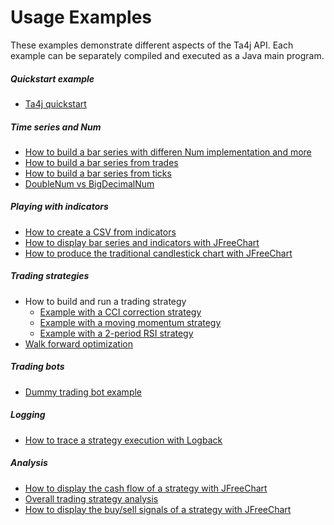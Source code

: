 # Usage Examples
These examples demonstrate different aspects of the Ta4j API. Each example can be separately compiled and executed as a Java main program.

##### Quickstart example

  * [Ta4j quickstart](https://github.com/ta4j/ta4j/blob/master/ta4j-examples/src/main/java/ta4jexamples/Quickstart.java)

##### Time series and Num

  * [How to build a bar series with differen Num implementation and more](https://github.com/ta4j/ta4j/blob/master/ta4j-examples/src/main/java/ta4jexamples/barSeries/BuildBarSeries.java)
  * [How to build a bar series from trades](https://github.com/ta4j/ta4j/blob/master/ta4j-examples/src/main/java/ta4jexamples/loaders/CsvTradesLoader.java)
  * [How to build a bar series from ticks](https://github.com/ta4j/ta4j/blob/master/ta4j-examples/src/main/java/ta4jexamples/loaders/CsvBarsLoader.java)
  * [DoubleNum vs BigDecimalNum](https://github.com/ta4j/ta4j/blob/master/ta4j-examples/src/main/java/ta4jexamples/num/CompareNumTypes.java)

##### Playing with indicators

  * [How to create a CSV from indicators](https://github.com/ta4j/ta4j/blob/master/ta4j-examples/src/main/java/ta4jexamples/indicators/IndicatorsToCsv.java)
  * [How to display bar series and indicators with JFreeChart](https://github.com/ta4j/ta4j/blob/master/ta4j-examples/src/main/java/ta4jexamples/indicators/IndicatorsToChart.java)
  * [How to produce the traditional candlestick chart with JFreeChart](https://github.com/ta4j/ta4j/blob/master/ta4j-examples/src/main/java/ta4jexamples/indicators/CandlestickChart.java)

##### Trading strategies

  * How to build and run a trading strategy
    * [Example with a CCI correction strategy](https://github.com/ta4j/ta4j/blob/master/ta4j-examples/src/main/java/ta4jexamples/strategies/CCICorrectionStrategy.java)
    * [Example with a moving momentum strategy](https://github.com/ta4j/ta4j/blob/master/ta4j-examples/src/main/java/ta4jexamples/strategies/MovingMomentumStrategy.java)
    * [Example with a 2-period RSI strategy](https://github.com/ta4j/ta4j/blob/master/ta4j-examples/src/main/java/ta4jexamples/strategies/RSI2Strategy.java)
  * [Walk forward optimization](https://github.com/ta4j/ta4j/blob/master/ta4j-examples/src/main/java/ta4jexamples/walkforward/WalkForward.java)

##### Trading bots

  * [Dummy trading bot example](https://github.com/ta4j/ta4j/blob/master/ta4j-examples/src/main/java/ta4jexamples/bots/TradingBotOnMovingBarSeries.java)

##### Logging

  * [How to trace a strategy execution with Logback](https://github.com/ta4j/ta4j/blob/master/ta4j-examples/src/main/java/ta4jexamples/logging/StrategyExecutionLogging.java)

##### Analysis

  * [How to display the cash flow of a strategy with JFreeChart](https://github.com/ta4j/ta4j/blob/master/ta4j-examples/src/main/java/ta4jexamples/analysis/CashFlowToChart.java)
  * [Overall trading strategy analysis](https://github.com/ta4j/ta4j/blob/master/ta4j-examples/src/main/java/ta4jexamples/analysis/StrategyAnalysis.java)
  * [How to display the buy/sell signals of a strategy with JFreeChart](https://github.com/ta4j/ta4j/blob/master/ta4j-examples/src/main/java/ta4jexamples/analysis/BuyAndSellSignalsToChart.java)
